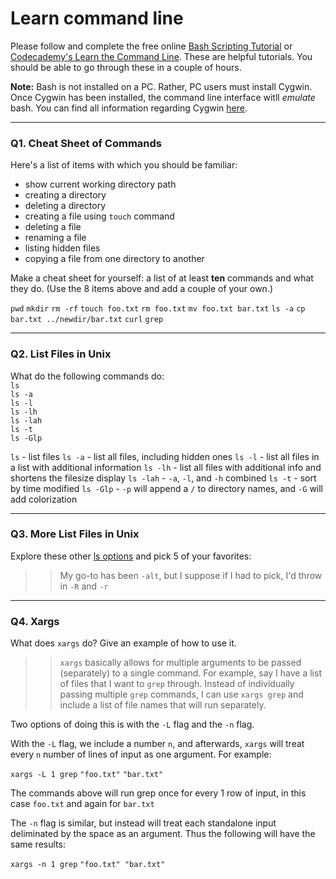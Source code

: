 # Learn command line

Please follow and complete the free online [Bash Scripting Tutorial](https://ryanstutorials.net/bash-scripting-tutorial/) or [Codecademy's Learn the Command Line](https://www.codecademy.com/learn/learn-the-command-line). These are helpful tutorials. You should be able to go through these in a couple of hours.

**Note:** Bash is not installed on a PC. Rather, PC users must install Cygwin. Once Cygwin has been installed, the command line interface witll _emulate_ bash. You can find all information regarding Cygwin [here](https://www.cygwin.com/).

---

### Q1.  Cheat Sheet of Commands  

Here's a list of items with which you should be familiar:  
* show current working directory path
* creating a directory
* deleting a directory
* creating a file using `touch` command
* deleting a file
* renaming a file
* listing hidden files
* copying a file from one directory to another

Make a cheat sheet for yourself: a list of at least **ten** commands and what they do.  (Use the 8 items above and add a couple of your own.)  

> > 
`pwd`
`mkdir`
`rm -rf`
`touch foo.txt`
`rm foo.txt`
`mv foo.txt bar.txt`
`ls -a`
`cp bar.txt ../newdir/bar.txt`
`curl`
`grep`

---

### Q2.  List Files in Unix   

What do the following commands do:  
`ls`  
`ls -a`  
`ls -l`  
`ls -lh`  
`ls -lah`  
`ls -t`  
`ls -Glp`  

> > 
`ls`  - list files
`ls -a`  - list all files, including hidden ones
`ls -l`  - list all files in a list with additional information
`ls -lh`  - list all files with additional info and shortens the filesize display
`ls -lah`  - `-a`, `-l`, and `-h` combined
`ls -t`  - sort by time modified
`ls -Glp`  - `-p` will append a `/` to directory names, and `-G` will add colorization


---

### Q3.  More List Files in Unix  

Explore these other [ls options](http://www.techonthenet.com/unix/basic/ls.php) and pick 5 of your favorites:

> > My go-to has been `-alt`, but I suppose if I had to pick, I'd throw in `-R` and `-r`

---

### Q4.  Xargs   

What does `xargs` do? Give an example of how to use it.

> > `xargs` basically allows for multiple arguments to be passed (separately) to a single command. For example, say I have a list of files that I want to `grep` through. Instead of individually passing multiple `grep` commands, I can use `xargs grep` and include a list of file names that will run separately.

Two options of doing this is with the `-L` flag and the `-n` flag.

With the `-L` flag, we include a number `n`, and afterwards, `xargs` will treat every `n` number of lines of input as one argument. For example:

`xargs -L 1 grep`
`"foo.txt"`
`"bar.txt"`

The commands above will run grep once for every 1 row of input, in this case `foo.txt` and again for `bar.txt`

The `-n` flag is similar, but instead will treat each standalone input deliminated by the space as an argument. Thus the following will have the same results:

`xargs -n 1 grep`
`"foo.txt" "bar.txt"`

 

